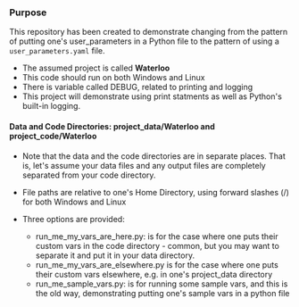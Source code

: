 ### Purpose
This repository has been created to demonstrate changing from the pattern of putting one's user_parameters in a Python file to the pattern of using a `user_parameters.yaml` file.

* The assumed project is called **Waterloo**
* This code should run on both Windows and Linux
* There is variable called DEBUG, related to printing and logging
* This project will demonstrate using print statments as well as Python's built-in logging.

#### Data and Code Directories: project_data/Waterloo and project_code/Waterloo
* Note that the data and the code directories are in separate places. That is, let's assume your data files and any output files are completely separated from your code directory.
* File paths are relative to one's Home Directory, using forward slashes (/) for both Windows and Linux
* Three options are provided:

    * run_me_my_vars_are_here.py: is for the case where one puts their custom vars in the code directory - common, but you may want to separate it and put it in your data directory.
    * run_me_my_vars_are_elsewhere.py is for the case where one puts their custom vars elsewhere, e.g. in one's project_data directory
    * run_me_sample_vars.py: is for running some sample vars, and this is the old way, demonstrating putting one's sample vars in a python file
